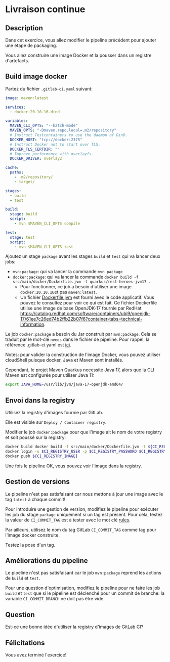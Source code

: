 # Livraison continue

<walkthrough-tutorial-duration duration="40.0"></walkthrough-tutorial-duration>

## Description

Dans cet exercice, vous allez modifier le pipeline précédent pour ajouter une étape de packaging.

Vous allez construire une image Docker et la pousser dans un registre d'artefacts.

## Build image docker

Partez du fichier `.gitlab-ci.yaml` suivant:

```yaml
image: maven:latest

services:
  - docker:20.10.16-dind

variables:
  MAVEN_CLI_OPTS: "--batch-mode"
  MAVEN_OPTS: "-Dmaven.repo.local=.m2/repository"
  # Instruct Testcontainers to use the daemon of DinD.
  DOCKER_HOST: "tcp://docker:2375"
  # Instruct Docker not to start over TLS.
  DOCKER_TLS_CERTDIR: ""
  # Improve performance with overlayfs.
  DOCKER_DRIVER: overlay2

cache:
  paths:
    - .m2/repository/
    - target/

stages:
  - build
  - test

build:
  stage: build
  script:
    - mvn $MAVEN_CLI_OPTS compile

test:
  stage: test
  script:
    - mvn $MAVEN_CLI_OPTS test
```

Ajoutez un stage `package` avant les stages `build` et `test` qui va lancer deux jobs:

* `mvn:package`: qui va lancer la commande `mvn package`
* `docker:package`: qui va lancer la commande `docker build -f src/main/docker/Dockerfile.jvm -t quarkus/rest-heroes-jvm17 .`
  * Pour fonctionner, ce job a besoin d'utiliser une image `docker:20.10.16`et pas `maven:latest`.
  * Un fichier [Dockerfile.jvm](https://github.com/wescale/quarkus-rest-heroes/blob/main/src/main/docker/Dockerfile.jvm) est fourni avec le code applicatif. Vous pouvez le consultez pour voir ce qui est fait. Ce fichier Dockerfile utilise une image de base OpenJDK-17 fournie par RedHat <https://catalog.redhat.com/software/containers/ubi9/openjdk-17/61ee7c26ed74b2ffb22b07f6?container-tabs=technical-information>.

Le job `docker:package` a besoin du Jar construit par `mvn:package`. Cela se traduit par le mot-clé `needs` dans le fichier de pipeline. Pour rappel, la référence .gitlab-ci.yaml est [ici](https://docs.gitlab.com/ee/ci/yaml/).

Notes: pour valider la construction de l'image Docker, vous pouvez utiliser cloudShell puisque docker, Java et Maven sont installés.

Cependant, le projet Maven Quarkus necessite Java 17, alors que la CLI Maven est configurée pour utiliser Java 11:

```sh
export JAVA_HOME=/usr/lib/jvm/java-17-openjdk-amd64/
```

## Envoi dans la registry

Utilisez la registry d'images fournie par GitLab.

Elle est visible sur `Deploy / Container registry`.

Modifier le job `docker:package` pour que l'image ait le nom de votre registry et soit poussé sur la registry:

```sh
docker build docker build -f src/main/docker/Dockerfile.jvm -t ${CI_REGISTRY_IMAGE} .
docker login -u $CI_REGISTRY_USER -p $CI_REGISTRY_PASSWORD $CI_REGISTRY
docker push ${CI_REGISTRY_IMAGE}
```

Une fois le pipeline OK, vous pouvez voir l'image dans la registry.

## Gestion de versions

Le pipeline n'est pas satisfaisant car nous mettons à jour une image avec le tag `latest` à chaque commit!.

Pour introduire une gestion de version, modifiez le pipeline pour exécuter les job du stage `package` uniquement si un tag est présent. Pour cela, testez la valeur de `CI_COMMIT_TAG` est à tester avec le mot clé [rules](https://docs.gitlab.com/ee/ci/yaml/#rulesif).  

Par ailleurs, utilisez le nom du tag GitLab `CI_COMMIT_TAG` comme tag pour l'image docker construite.

Testez la pose d'un tag.

## Améliorations du pipeline

Le pipeline n'est pas satisfaisant car le job `mvn:package` reprend les actions de `build` et `test`.

Pour une question d'optimisation, modifiez le pipeline pour ne faire les job `build` et `test` que si le pipeline est déclenché pour un commit de branche: la variable `CI_COMMIT_BRANCH` ne doit pas être vide.

## Question

Est-ce une bonne idée d'utiliser la registry d'images de GitLab CI?

## Félicitations

Vous avez terminé l'exercice!

<walkthrough-conclusion-trophy></walkthrough-conclusion-trophy>
